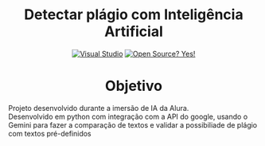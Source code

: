 <a id="readme-top"></a>

<h1 align="center"> 
 Detectar plágio com Inteligência Artificial
</h1>

<div align="center">

[![Visual Studio](https://badgen.net/badge/icon/visualstudio?icon=visualstudio&label)](https://code.visualstudio.com/)
[![Open Source? Yes!](https://badgen.net/badge/Open%20Source%20%3F/Yes%21/blue?icon=github)]([https://github.com/Kaua-Felipe/github-api-interface](https://github.com/joaobatista235/Detectar-Plagio-Gemini))

</div>

<h1 align="center"> 
 Objetivo
</h1>

<div>
Projeto desenvolvido durante a imersão de IA da Alura.<br>
Desenvolvido em python com integração com a API do google, usando o Gemini para fazer a comparação de textos e validar a possibiliade de plágio com textos pré-definidos
</div>
